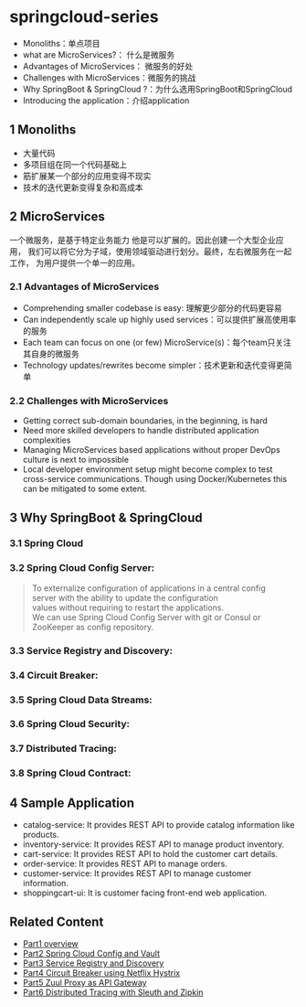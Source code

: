# springcloud-series

* Monoliths：单点项目
* what are MicroServices?： 什么是微服务
* Advantages of MicroServices： 微服务的好处
* Challenges with MicroServices：微服务的挑战
* Why SpringBoot & SpringCloud ?：为什么选用SpringBoot和SpringCloud
* Introducing the application：介绍application

## 1 Monoliths
* 大量代码
* 多项目组在同一个代码基础上
* 筋扩展某一个部分的应用变得不现实
* 技术的迭代更新变得复杂和高成本
## 2 MicroServices

一个微服务，是基于特定业务能力 他是可以扩展的。因此创建一个大型企业应用，
我们可以将它分为子域，使用领域驱动进行划分。最终，左右微服务在一起工作，
为用户提供一个单一的应用。

### 2.1  Advantages of MicroServices
* Comprehending smaller codebase is easy: 理解更少部分的代码更容易
* Can independently scale up highly used services：可以提供扩展高使用率的服务
* Each team can focus on one (or few) MicroService(s)：每个team只关注其自身的微服务
* Technology updates/rewrites become simpler：技术更新和迭代变得更简单

### 2.2 Challenges with MicroServices
* Getting correct sub-domain boundaries, in the beginning, is hard
* Need more skilled developers to handle distributed application complexities
* Managing MicroServices based applications without proper DevOps culture is next to impossible
* Local developer environment setup might become complex to test cross-service communications. Though using Docker/Kubernetes this can be mitigated to some extent.

## 3 Why SpringBoot & SpringCloud
### 3.1 Spring Cloud
### 3.2 Spring Cloud Config Server:
> To externalize configuration of applications in a central config  
> server with the ability to update the configuration  
> values without requiring to restart the applications.  
> We can use Spring Cloud Config Server with git or Consul or ZooKeeper as config repository.
### 3.3 Service Registry and Discovery:
### 3.4 Circuit Breaker:
### 3.5 Spring Cloud Data Streams:
### 3.6 Spring Cloud Security:
### 3.7 Distributed Tracing:
### 3.8 Spring Cloud Contract:
## 4 Sample Application
* catalog-service: It provides REST API to provide catalog information like products.
* inventory-service: It provides REST API to manage product inventory.
* cart-service: It provides REST API to hold the customer cart details.
* order-service: It provides REST API to manage orders.
* customer-service: It provides REST API to manage customer information.
* shoppingcart-ui: It is customer facing front-end web application.


## Related Content
* [Part1 overview](README.md)
* [Part2 Spring Cloud Config and Vault](README02_Config_Vault.md)
* [Part3 Service Registry and Discovery](README03_Registry_Discovery.md)
* [Part4 Circuit Breaker using Netflix Hystrix](README04_Circuit_Breaker.md)
* [Part5 Zuul Proxy as API Gateway](README05_API_Gateway.md)
* [Part6 Distributed Tracing with Sleuth and Zipkin](README06_Distributed_Tracing.md)